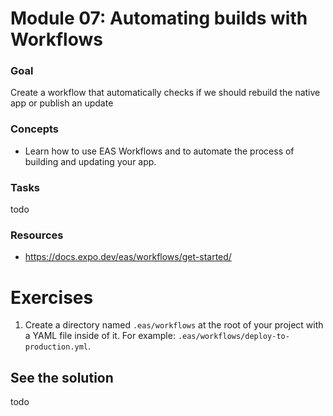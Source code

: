 # Module 07: Automating builds with Workflows

### Goal

Create a workflow that automatically checks if we should rebuild the native app or publish an update

### Concepts

- Learn how to use EAS Workflows and to automate the process of building and updating your app.

### Tasks

todo

### Resources

- https://docs.expo.dev/eas/workflows/get-started/

# Exercises

1. Create a directory named `.eas/workflows` at the root of your project with a YAML file inside of it. For example: `.eas/workflows/deploy-to-production.yml`.

## See the solution

todo
